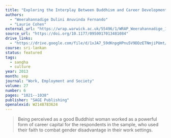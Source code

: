 ```yaml
---
title: "Exploring the Interplay Between Buddhism and Career Development: A Study of Highly Skilled Women Workers in Sri Lanka"
authors:
  - "Weerahannadige Dulini Anuvinda Fernando"
  - "Laurie Cohen"
external_url: "https://wrap.warwick.ac.uk/55496/1/WRAP_Weerahannadige_1273969-wbs-140713-wes_published%20%25286%2529.pdf"
source_url: "https://doi.org/10.1177/0950017013481084"
drive_links:
  - "https://drive.google.com/file/d/1xJA7_59dKnpgHPnu5V9DDzETNmjiPUmt/view?usp=drivesdk"
course: sri-lankan
status: featured
tags:
  - sangha
  - culture
year: 2013
month: sep
journal: "Work, Employment and Society"
volume: 27
number: 6
pages: "1021--1038"
publisher: "SAGE Publishing"
openalexid: W2148783624
---
```


> Being perceived as a good Buddhist woman worked as a powerful form of career capital for the respondents in the sample, who used their faith to combat gender disadvantage in their work settings.

